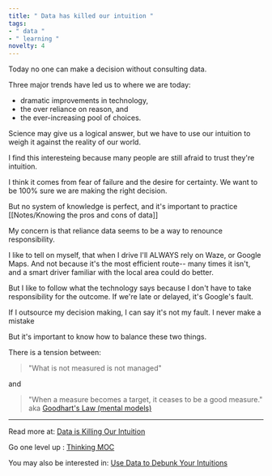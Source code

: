 ```yaml
---
title: " Data has killed our intuition "
tags:
- " data "
- " learning "
novelty: 4
---
```


Today no one can make a decision without consulting data.

Three major trends have led us to where we are today: 
- dramatic improvements in technology, 
- the over reliance on reason, and 
- the ever-increasing pool of choices.

Science may give us a logical answer, but we have to use our intuition to weigh it against the reality of our world.

I find this interesteing because many people are still afraid to trust they're intuition. 

I think it comes from fear of failure and the desire for certainty. We want to be 100% sure we are making the right decision.

But no system of knowledge is perfect, and it's important to practice [[Notes/Knowing the pros and cons of data]]

My concern is that reliance data seems to be a way to renounce responsibility. 

I like to tell on myself, that when I drive I'll ALWAYS rely on Waze, or Google Maps. And not because it's the most efficient route-- many times it isn't, and a smart driver familiar with the local area could do better.

But I like to follow what the technology says because I don't have to take responsibility for the outcome. If we're late or delayed, it's Google's fault.

If I outsource my decision making, I can say it's not my fault. 
I never make a mistake

But it's important to know how to balance these two things.

There is a tension between:
>"What is not measured is not managed"

and
> "When a measure becomes a target, it ceases to be a good measure."
> aka [Goodhart's Law (mental models)](Notes/Goodhart's%20Law%20(mental%20models).md)

----

Read more at: [Data is Killing Our Intuition](https://rubenugarte.com/data-is-killing-our-intuition/)

Go one level up : [Thinking MOC](Maps/Thinking%20MOC.md)

You may also be interested in: [Use Data to Debunk Your Intuitions](Notes/Use%20Data%20to%20Debunk%20Your%20Intuitions.md)